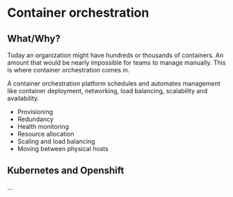 # Container orchestration

## What/Why?

Today an organization might have hundreds or thousands of containers. An amount that would be nearly impossible for teams to manage manually. This is where container orchestration comes in.

A container orchestration platform schedules and automates management like container deployment, networking, load balancing, scalability and availability.

* Provisioning
* Redundancy
* Health monitoring
* Resource allocation
* Scaling and load balancing
* Moving between physical hosts

## Kubernetes and Openshift

...